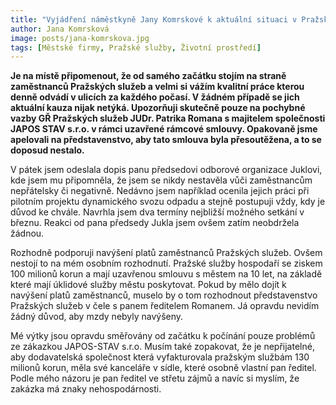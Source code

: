 ```yaml
---
title: "Vyjádření náměstkyně Jany Komrskové k aktuální situaci v Pražských službách"
author: Jana Komrsková
image: posts/jana-komrskova.jpg
tags: [Městské firmy, Pražské služby, Životní prostředí]
---
```


**Je na místě připomenout, že od samého začátku stojím na straně zaměstnanců Pražských služeb a velmi si vážím kvalitní práce kterou denně odvádí v ulicích za každého počasí. V žádném případě se jich aktuální kauza nijak netýká. Upozorňuji skutečně pouze na pochybné vazby GŘ Pražských služeb JUDr. Patrika Romana s majitelem společnosti JAPOS STAV s.r.o. v rámci uzavřené rámcové smlouvy. Opakovaně jsme apelovali na představenstvo, aby tato smlouva byla přesoutěžena, a to se doposud nestalo.**

V pátek jsem odeslala dopis panu předsedovi odborové organizace Juklovi, kde jsem mu připomněla, že jsem se nikdy nestavěla vůči zaměstnancům nepřátelsky či negativně. Nedávno jsem například ocenila jejich práci při pilotním projektu dynamického svozu odpadu a stejně postupuji vždy, kdy je důvod ke chvále. Navrhla jsem dva termíny nejbližší možného setkání v březnu. Reakci od pana předsedy Jukla jsem ovšem zatím neobdržela žádnou. 

Rozhodně podporuji navýšení platů zaměstnanců Pražských služeb. Ovšem nestojí to na mém osobním rozhodnutí. Pražské služby hospodaří se ziskem 100 milionů korun a mají uzavřenou smlouvu s městem na 10 let, na základě které mají úklidové služby městu poskytovat. Pokud by mělo dojít k navýšení platů zaměstnanců, muselo by o tom rozhodnout představenstvo Pražských služeb v čele s panem ředitelem Romanem. Já opravdu nevidím žádný důvod, aby mzdy nebyly navýšeny.

Mé výtky jsou opravdu směřovány od začátku k počínání pouze problémů ze zákazkou JAPOS-STAV s.r.o. Musím také zopakovat, že je nepřijatelné, aby dodavatelská společnost která vyfakturovala pražským službám 130 milionů korun, měla své kanceláře v sídle, které osobně vlastní pan ředitel. Podle mého názoru je pan ředitel ve střetu zájmů a navíc si myslím, že zakázka má znaky nehospodárnosti.

